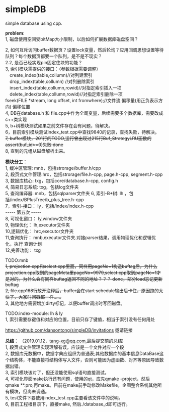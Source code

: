 # simpleDB
simple database using cpp.  

  

**problem**:  
1, 磁盘使用空间受bitMap大小限制，以后如何扩展数据库磁盘空间？  

2, 如何互斥访问buffer数据页？设置lock变量，然后轮询？应用回调思想设置等待队列？每个数据页都要一个队列，是不是不现实？  
2.2, 是否已经实现pin固定住块的功能？  
3, 索引模块需提供的接口：（参数根据需要调整）  
　create_index(table,collumn)//对列建索引  
　drop_index(table,collumn) //对列删除索引  
　insert_index(table,collumn,rowid)//对指定索引插入一项  
　delete_index(table,collumn,rowid)//对指定索引删除一项  
fseek(FILE *stream, long offset, int fromwhere);//文件流 偏移量(用正负表示方向) 偏移位置  
4, DB在database.h 和 file.cpp中作为全局变量，后续需要多个数据库，需要改成c++类实现   
5, b+树模块测试如果之前文件存在会有问题，待解决。  
6，目前索引模块测试index_test.cpp中查找9840的记录，查找失败，待解决。  
~~7, buffer模块，201行的TODO,运行曾出现过215行Buf_StrategyLRU函数的assert(buf_id>=0)失败 done~~  
8, 查到的元组从磁盘解析出来。  
  
  
**模块分工**：  
1, 缓冲区管理:   mnb，包括strorage/buffer.h/cpp  
2, 段页式文件管理:hrc，包括strorage/file.h-cpp, page.h-cpp, segment.h-cpp  
3, 数据库核心:    txg，包括core/database.h-cpp, config.h  
4, 简易日志系统:  txg，包括log文件夹  
5, 查询编译器:    mnb，包括sqlparser文件夹
6, 索引-B+树:     lh ，包括/index/BPlusTree/b_plus_tree.h-cpp  
7，索引-接口：     ly，包括/index/index.h-cpp   
----- 第五次 -----   
8, 可视化窗口： ly,window文件夹  
9, 物理优化：  lh,executor文件夹  
10,逻辑优化：  hrc,executor文件夹  
11,查询执行：  mnb,executor文件夹.对接parser结果，调用物理优化和逻辑优化，执行 查询计划  
12,完善功能： txg  
  
  
TODO:mnb  
~~1, projection.cpp和select.cpp里面，同样用pageNo=1构造buftag后，为什么projection.cpp取到的pageMeta里pageNo=9979,select.cpp取到pageNo=1才是对的。为什么会有同样buftag返回不同的地址？？？  done，部分load忘记更新buftag~~  
~~2, file.cpp168行放开注释后，buffer会在start schedule输出后卡住，原因跑的太快了，大家时间戳都一样……~~  
3, 其他地方需要增加dirty标记，以便buffer调出时写回磁盘。  
  
TODO:index-module: lh & ly  
1, 索引需要存键值和对应的位置，目前只存了键值，相当于索引没有任何用处  

  
  https://github.com/dansontong/simpleDB/invitations 邀请链接



**总结**： （2019.01.12，tang-xg@qq.com,最后提交前的总结)   
1, 段页式文件管理实现理解有误，应该是一个文件对应一个段  
2, 数据库元数据中，数据字典应组织为普通表;其他数据库的基本信息DataBase这个结构体，不能直接将结构体写入文件，否则可能因为虚函数、对齐等原因导致数据出错。  
3, 索引模块该对了，但还没能使用sql语句直接测试。  
4, 可视化界面make执行还有问题，使用的qt，应先qmake -project，然后qmake **.pro,再make。目前在make前手动修改Makefile，企图整合系统其他所有模块，但尚未调通。  
5, test文件下要使用index_test.cpp主要看该文件中的说明。  
6, 目前工程根目录下，直接make, 然后./database_d即可运行。  
